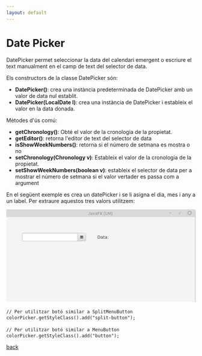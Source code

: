 ```yaml
---
layout: default
---
```


# Date Picker

DatePicker permet seleccionar la data del calendari emergent o escriure el text manualment en el camp de text del selector de data.

Els constructors de la classe DatePicker són:

- **DatePicker()**: crea una instància predeterminada de DatePicker amb un valor de data nul establit.
- **DatePicker(LocalDate l)**: crea una instància de DatePicker i estableix el valor en la data donada.

Mètodes d'ús comú:
- **getChronology()**: Obté el valor de la cronologia de la propietat.
- **getEditor()**: retorna l'editor de text del selector de data
- **isShowWeekNumbers()**: retorna si el número de setmana es mostra o no
- **setChronology(Chronology v)**: Estableix el valor de la cronologia de la propietat.
- **setShowWeekNumbers(boolean v)**: estableix el selector de data per a mostrar el número de setmana si el valor vertader es passa com a argument

En el següent exemple es crea un datePicker i se li asigna el dia, mes i any a un label. Per extraure aquestos tres valors utilitzem:

![DatePicker1](./images/datePicker1.gif) 

~~~
// Per utilitzar botó similar a SplitMenuButton
colorPicker.getStyleClass().add("split-button");
 
// Per utilitzar botó similar a MenuButton
colorPicker.getStyleClass().add("button");
~~~



[back](../../javafx.html)

